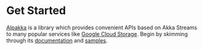 # Get Started

[Alpakka](https://github.com/akka/alpakka) is a library which provides convenient APIs based on Akka Streams to many popular services like [Google Cloud Storage](https://doc.akka.io/docs/alpakka/current/google-cloud-storage.html). Begin by skimming through its [documentation](https://doc.akka.io/docs/alpakka/current) and [samples](https://github.com/akka/alpakka-samples).
